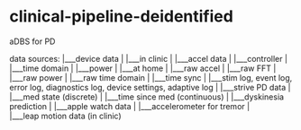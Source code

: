 # clinical-pipeline-deidentified
aDBS for PD



data sources: 
|___device data
|   |___in clinic
|       |___accel data
|       |___controller
|       |___time domain
|       |___power
|   |___at home
|       |___raw accel
|       |___raw FFT
|       |___raw power
|       |___raw time domain
|       |___time sync
|       |___stim log, event log, error log, diagnostics log, device settings, adaptive log
|
|___strive PD data
|   |___med state (discrete)
|   |___time since med (continuous)
|   |___dyskinesia prediction
|
|___apple watch data
|   |___accelerometer for tremor
|    
|___leap motion data (in clinic)

